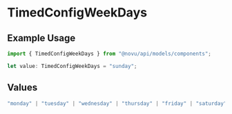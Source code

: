# TimedConfigWeekDays

## Example Usage

```typescript
import { TimedConfigWeekDays } from "@novu/api/models/components";

let value: TimedConfigWeekDays = "sunday";
```

## Values

```typescript
"monday" | "tuesday" | "wednesday" | "thursday" | "friday" | "saturday" | "sunday"
```